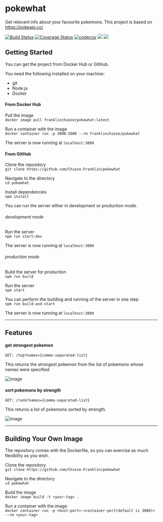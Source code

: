 # pokewhat

Get relevant info about your favourite pokemons. This project is based on https://pokeapi.co/

[![Build Status](https://travis-ci.org/Chieze-Franklin/pokewhat.svg?branch=master)](https://travis-ci.org/Chieze-Franklin/pokewhat)
[![Coverage Status](https://coveralls.io/repos/github/Chieze-Franklin/pokewhat/badge.svg?branch=master)](https://coveralls.io/github/Chieze-Franklin/pokewhat?branch=master)
[![codecov](https://codecov.io/gh/Chieze-Franklin/pokewhat/branch/master/graph/badge.svg)](https://codecov.io/gh/Chieze-Franklin/pokewhat)
[![](https://img.shields.io/docker/pulls/franklinchieze/pokewhat.svg)](https://hub.docker.com/r/franklinchieze/pokewhat)
[![](https://img.shields.io/badge/Protected_by-Hound-a873d1.svg)](https://houndci.com)

## Getting Started

You can get the project from Docker Hub or GitHub.

You need the following installed on your machine:
* git
* Node.js
* Docker

#### From Docker Hub

Pull the image  
`docker image pull franklinchieze/pokewhat:latest`

Run a container with the image  
`docker container run -p 3000:3000 --rm franklinchieze/pokewhat`

The server is now running at `localhost:3000`

#### From GitHub

Clone the repository  
`git clone https://github.com/Chieze-Franklin/pokewhat`

Navigate to the directory  
`cd pokewhat`

Install dependencies  
`npm install`

You can run the server either in development or production mode.

###### development mode

Run the server  
`npm run start:dev`

The server is now running at `localhost:3000`

###### production mode

Build the server for production  
`npm run build`

Run the server  
`npm start`

You can perform the building and running of the server in one step  
`npm run build-and-start`

The server is now running at `localhost:3000`

----------

## Features

#### get strongest pokemon

`GET: /top?names={comma-separated-list}`

This returns the strongest pokemon from the list of pokemons whose names were specified.

![image](https://user-images.githubusercontent.com/6097630/60984079-fecc3980-a332-11e9-929d-3ece1f2932d5.png)

#### sort pokemons by strength

`GET: /rank?names={comma-separated-list}`

This returns a list of pokemons sorted by strength.

![image](https://user-images.githubusercontent.com/6097630/61004975-29cc8280-a35f-11e9-9378-ff14c0b31750.png)

----------

## Building Your Own Image

The repository comes with the Dockerfile, so you can exercise as much flexibility as you wish.

Clone the repository  
`git clone https://github.com/Chieze-Franklin/pokewhat`

Navigate to the directory  
`cd pokewhat`

Build the image  
`docker image build -t <your-tag> .`

Run a container with the image  
`docker container run -p <host-port>:<container-port(default is 3000)> --rm <your-tag>`
